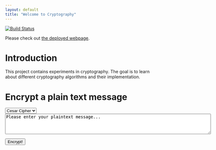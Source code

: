 ```yaml
---
layout: default
title: "Welcome to Cryptography"
---
```


[![Build Status](https://www.travis-ci.com/video-game-coding-club/cryptography.svg?branch=master)](https://www.travis-ci.com/video-game-coding-club/cryptography)

Please check out [the deployed webpage](https://video-game-coding-club.github.io/cryptography/).

# Introduction

This project contains experiments in cryptography. The goal is to
learn about different cryptography algorithms and their
implementation.

# Encrypt a plain text message

<div id="algorithm">
  <select>
    <option value="cesar">Cesar Cipher</option>
  </select>
</div>

<textarea rows="4" cols="80">
Please enter your plaintext message...
</textarea>

<button type="button">Encrypt!</button>
